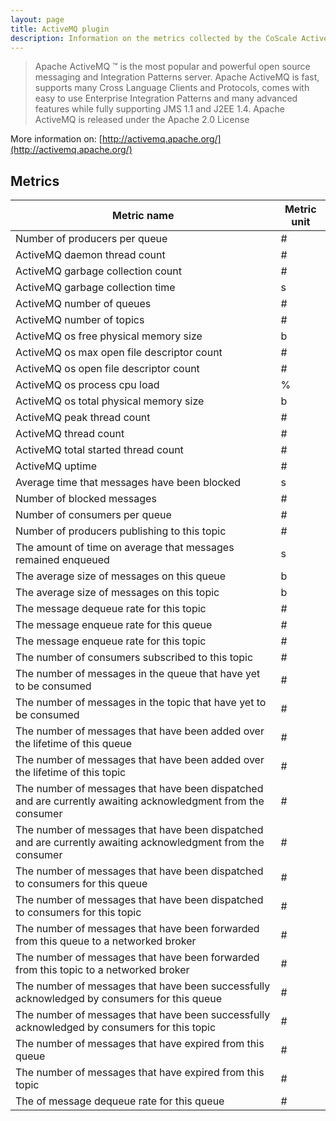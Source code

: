 ```yaml
---
layout: page
title: ActiveMQ plugin
description: Information on the metrics collected by the CoScale ActiveMQ plugin.
---
```


> Apache ActiveMQ ™ is the most popular and powerful open source messaging and Integration Patterns server. Apache ActiveMQ is fast, supports many Cross Language Clients and Protocols, comes with easy to use Enterprise Integration Patterns and many advanced features while fully supporting JMS 1.1 and J2EE 1.4. Apache ActiveMQ is released under the Apache 2.0 License

More information on: [http://activemq.apache.org/](http://activemq.apache.org/)

## Metrics

| Metric name                                                                                                  | Metric unit |
|--------------------------------------------------------------------------------------------------------------|-------------|
| Number of producers per queue                                                                                | #           |
| ActiveMQ daemon thread count                                                                                 | #           |
| ActiveMQ garbage collection count                                                                            | #           |
| ActiveMQ garbage collection time                                                                             | s           |
| ActiveMQ number of queues                                                                                    | #           |
| ActiveMQ number of topics                                                                                    | #           |
| ActiveMQ os free physical memory size                                                                        | b           |
| ActiveMQ os max open file descriptor count                                                                   | #           |
| ActiveMQ os open file descriptor count                                                                       | #           |
| ActiveMQ os process cpu load                                                                                 | %           |
| ActiveMQ os total physical memory size                                                                       | b           |
| ActiveMQ peak thread count                                                                                   | #           |
| ActiveMQ thread count                                                                                        | #           |
| ActiveMQ total started thread count                                                                          | #           |
| ActiveMQ uptime                                                                                              | #           |
| Average time that messages have been blocked                                                                 | s           |
| Number of blocked messages                                                                                   | #           |
| Number of consumers per queue                                                                                | #           |
| Number of producers publishing to this topic                                                                 | #           |
| The amount of time on average  that messages remained enqueued                                               | s           |
| The average size of messages on this queue                                                                   | b           |
| The average size of messages on this topic                                                                   | b           |
| The message dequeue rate for this topic                                                                      | #           |
| The message enqueue rate for this queue                                                                      | #           |
| The message enqueue rate for this topic                                                                      | #           |
| The number of consumers subscribed to this topic                                                             | #           |
| The number of messages in the queue that have yet to be consumed                                             | #           |
| The number of messages in the topic that have yet to be consumed                                             | #           |
| The number of messages that have been added over the lifetime of this queue                                  | #           |
| The number of messages that have been added over the lifetime of this topic                                  | #           |
| The number of messages that have been dispatched and are currently awaiting acknowledgment from the consumer | #           |
| The number of messages that have been dispatched and are currently awaiting acknowledgment from the consumer | #           |
| The number of messages that have been dispatched to consumers for this queue                                 | #           |
| The number of messages that have been dispatched to consumers for this topic                                 | #           |
| The number of messages that have been forwarded from this queue to a networked broker                        | #           |
| The number of messages that have been forwarded from this topic to a networked broker                        | #           |
| The number of messages that have been successfully acknowledged by consumers for this queue                  | #           |
| The number of messages that have been successfully acknowledged by consumers for this topic                  | #           |
| The number of messages that have expired from this queue                                                     | #           |
| The number of messages that have expired from this topic                                                     | #           |
| The of message dequeue rate for this queue                                                                   | #           |
